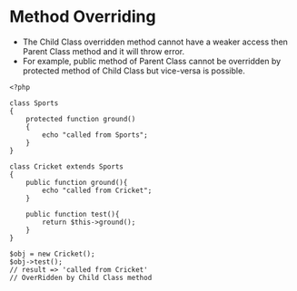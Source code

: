 # Method Overriding
- The Child Class overridden method cannot have a weaker access then Parent Class method and it will throw error.
- For example, public method of Parent Class cannot be overridden by protected method of Child Class but vice-versa is possible.

```
<?php 

class Sports
{
    protected function ground()
    {
        echo "called from Sports";
    }
}

class Cricket extends Sports
{
    public function ground(){
        echo "called from Cricket";
    }

    public function test(){
        return $this->ground();
    }
}

$obj = new Cricket();
$obj->test();
// result => 'called from Cricket'
// OverRidden by Child Class method

```
